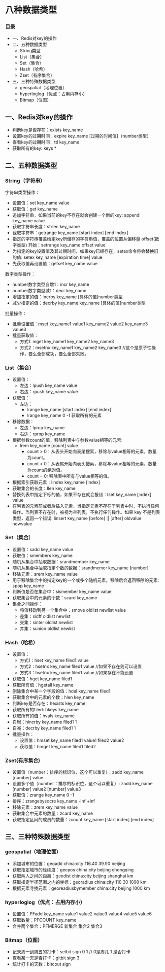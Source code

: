 # 八种数据类型

### 目录
- 一、Redis对key的操作
- 二、五种数据类型
  - String类型
  - List（集合）
  - Set（集合）
  - Hash（哈希）
  - Zset（有序集合）
- 三、三种特殊数据类型
  - geospatial（地理位置）
  - hyperloglog（优点：占用内存小）
  - Bitmap（位图）

## <span style="display:block;text-align:left;">一、Redis对key的操作</span>
- 判断key是否存在：exists key_name
- 设置key的过期时间：expire key_name [过期的时间值]（number类型）
- 查看key的过期时间：ttl key_name
- 获取所有的key: keys *

## <span style="display:block;text-align:left;">二、五种数据类型</span>
### String（字符串）
字符串类型操作：
- 设置值：set key_name value
- 获取值：get key_name
- 追加字符串，如果当前的key不存在就会创建一个新的key: append key_name value
- 获取字符串长度：strlen key_name
- 截取字符串：getrange key_name [start index] [end index]
- 指定的字符串覆盖给定key所储存的字符串值，覆盖的位置从偏移量 offset(数字类型) 开始：setrange key_name offset value
- 为指定的key设置值及其过期时间，如果key已经存在，setex命令将会替换旧的值: setex key_name [expiration time] value
- 先获取值再设置值：getset key_name value

数字类型操作：
- number数字类型自增1：incr key_name
- number数字类型减1：decr key_name
- 增加指定的值：incrby key_name [具体的值]number类型
- 减少指定的值：decrby key_name key_name [具体的值]number类型

批量操作：
- 批量设置值：mset key_name1 value1 key_name2 value2 key_name3 value3
- 批量获取值：
  - 方式1: mget key_name1 key_name2 key_name3
  - 方式2：msetnx key_name1 key_name2 key_name3 //这个是原子性操作，要么全部成功，要么全部失败。
      
### List（集合）
- 设置值：
  - 左边：lpush key_name value
  - 右边：rpush key_name value 
- 获取值：
  - 左边：
    - lrange key_name [start index] [end index]
    - lrange key_name 0 -1 获取所有的元素
- 移除数据：
  - 左边：lprop key_name
  - 右边：rprop key_name
- 根据参数count的值，移除列表中与参数value相等的元素:
  - lrem key_name [count] value
    - count > 0：从表头开始向表尾搜索，移除与value相等的元素，数量为count。
    - count < 0：从表尾开始向表头搜索，移除与value相等的元素，数量为count的绝对值。
    - count = 0: 移除表中所有与value相等的值。
- 根据索引获取元素：lindex key_name [index]
- 获取集合的长度：llen key_name
- 替换列表中指定下标的值，如果不存在就会报错：lset key_name [index] value
- 在列表的元素前或者后插入元素。当指定元素不存在于列表中时，不执行任何操作。当列表不存在时，被视为空列表，不执行任何操作。如果 key 不是列表类型，返回一个错误: linsert key_name [before] || [after] oldvalue newvalue


### Set（集合）
- 设置值：sadd key_name value
- 获取值：smembers key_name
- 随机从集合中抽取数据：srandmember key_name
- 随机从集合中抽取指定个数的数据：srandmemer key_name [number]
- 移除元素：srem key_name value
- 用于移除集合中的指定key的一个或多个随机元素，移除后会返回移除的元素: spop key_name
- 判断值是否在集合中：sismember key_name value
- 获取集合中的元素的个数：scard key_name
- 集合之间操作：
  - 将值移动到另一个集合中：smove oldlist newlist value
  - 差集：sidff oldlist newlist
  - 交集：sinter oldlist newlist
  - 并集：sunion oldlist newlist

### Hash（哈希）
- 设置值：
  - 方式1：hset key_name filed1 value
  - 方式2：hsetnx key_name filed1 value //如果不存在则可以设置
  - 方式3：hsetnx key_name filed1 value //如果存在不能设置
- 获取值：hget key_name filed1
- 获取所有值：hgetall key_name
- 删除集合中某一个字段的值：hdel key_name filed1
- 获取集合中的元素的个数：hlen key_name
- 判断key是否存在：hexists key_name
- 获取所有的filed: hkeys key_name
- 获取所有的值：hvals key_name
- 自增：hincrby key_name filed1 1
- 自减：decrby key_name filed1 1
- 批量操作：
  - 设置值：hmset key_name filed1 value1 filed2 value2
  - 获取值：hmget key_name filed1 filed2

### Zset(有序集合)
- 设置值（number：排序的标识位，这个可以重复）：zadd key_name [number] value
- 设置多个值（number：排序的标识位，这个可以重复）: zadd key_name [number] value2 [number] value3
- 获取值：zrange key_name 0 -1
- 排序：zrangebysocre key_name -inf +inf
- 移除元素：zrem key_name value
- 获取集合中元素的数量：zcard key_name
- 获取指定区间的成员的数量：zcount key_name [start index] [end index]


## <span style="display:block;text-align:left;">三、三种特殊数据类型</span> 
### geospatial（地理位置）
- 添加城市的位置：geoadd china:city 116.40 39.90 beijing
- 获取指定城市的经纬度：geopos china:city beijing chongqing
- 获取两人之间的距离：geodist china:city beijing shanghai km
- 获取指定半径范围之内的坐标：georadius china:city 110 30 1000 km
- 根据元素寻找元素：georeadiusbymember china:city beijing 1000 km

### hyperloglog（优点：占用内存小）
- 设置值：PFadd key_name value1 value2 value3 value4 value5 value6
- 获取数量：PFCOUNT key_name
- 合并两个集合：PFMERGE 新集合 集合2 集合3

### Bitmap（位图）
- 记录周一到周五的打卡：setbit sign 0 1 // 0是周几 1 是否打卡
- 查看某一天是否打卡：gitbit sign 3
- 统计打卡的天数：bitcout sign